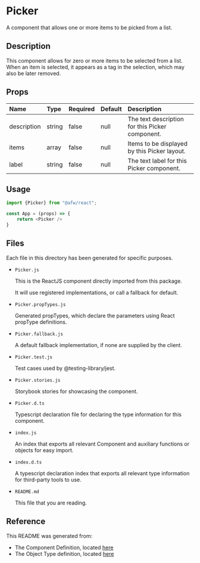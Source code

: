 # Picker

A component that allows one or more items to be picked from a list.

## Description
This component allows for zero or more items to be selected from a list.  When an item is selected, it appears as a tag in the selection, which may also be later removed.

## Props
| Name | Type | Required | Default | Description |
|:----------|:----------|:----|:------------|:------------|
|description|string|false|null|The text description for this Picker component.|
|items|array|false|null|Items to be displayed by this Picker layout.|
|label|string|false|null|The text label for this Picker component.|

## Usage
```js
import {Picker} from "@afw/react";

const App = (props) => {
    return <Picker />
}
```

## Files
Each file in this directory has been generated for specific purposes.
 * `Picker.js`

   This is the ReactJS component directly imported from this package.

   It will use registered implementations, or call a fallback for default.
 * `Picker.propTypes.js`

   Generated propTypes, which declare the parameters using React propType definitions.

 * `Picker.fallback.js`

   A default fallback implementation, if none are supplied by the client.

 * `Picker.test.js`

   Test cases used by @testing-library/jest.

 * `Picker.stories.js`

   Storybook stories for showcasing the component.

 * `Picker.d.ts`

   Typescript declaration file for declaring the type information for this component.

 * `index.js`

   An index that exports all relevant Component and auxiliary functions or objects for easy import.

 * `index.d.ts`

   A typescript declaration index that exports all relevant type information for third-party tools to use.

 * `README.md`

   This file that you are reading.

## Reference
This README was generated from:
  * The Component Definition, located [here](/src/afw_components/generate/objects/_AdaptiveLayoutComponentType_/Picker.json)
  * The Object Type definition, located [here](/src/afw_components/generate/objects/_AdaptiveObjectType_/_AdaptiveLayoutComponentType_Picker.json)

